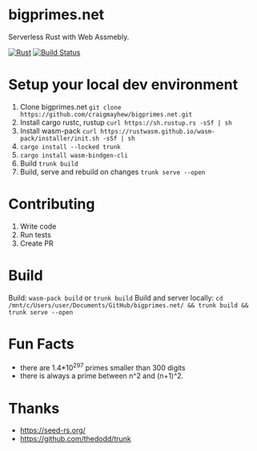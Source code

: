 bigprimes.net
======

Serverless Rust with Web Assmebly.

[![Rust](https://img.shields.io/badge/Rust%20%3E%3D%201.36-000.svg?style=flat-square&logo=rust&colorA=ffffff&style=popout)](https://rust-lang.org/)
[![Build Status](https://github.com/craigmayhew/bigprimes.net/workflows/Rust/badge.svg)](https://github.com/craigmayhew/bigprimes.net/actions)

Setup your local dev environment
===

 1. Clone bigprimes.net `git clone https://github.com/craigmayhew/bigprimes.net.git`
 2. Install cargo rustc, rustup `curl https://sh.rustup.rs -sSf | sh`
 3. Install wasm-pack `curl https://rustwasm.github.io/wasm-pack/installer/init.sh -sSf | sh`
 4. `cargo install --locked trunk`
 5. `cargo install wasm-bindgen-cli`
 6. Build `trunk build`
 7. Build, serve and rebuild on changes `trunk serve --open`

Contributing
===

 1. Write code
 2. Run tests
 3. Create PR

Build
===

 Build: `wasm-pack build` or `trunk build`
 Build and server locally: `cd /mnt/c/Users/user/Documents/GitHub/bigprimes.net/ && trunk build && trunk serve --open`
 
Fun Facts
===
- there are 1.4\*10<sup>297</sup> primes smaller than 300 digits
- there is always a prime between n^2 and (n+1)^2.

Thanks
===
 - https://seed-rs.org/
 - https://github.com/thedodd/trunk
 
